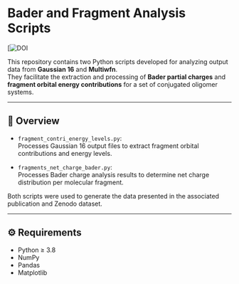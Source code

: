 # Bader and Fragment Analysis Scripts

[![DOI](https://doi.org/10.5281/zenodo.17427520)

This repository contains two Python scripts developed for analyzing output data from **Gaussian 16** and **Multiwfn**.  
They facilitate the extraction and processing of **Bader partial charges** and **fragment orbital energy contributions** for a set of conjugated oligomer systems.

---

## 🧩 Overview

- `fragment_contri_energy_levels.py`:  
  Processes Gaussian 16 output files to extract fragment orbital contributions and energy levels.

- `fragments_net_charge_bader.py`:  
  Processes Bader charge analysis results to determine net charge distribution per molecular fragment.

Both scripts were used to generate the data presented in the associated publication and Zenodo dataset.

---

## ⚙️ Requirements

- Python ≥ 3.8  
- NumPy  
- Pandas  
- Matplotlib  
